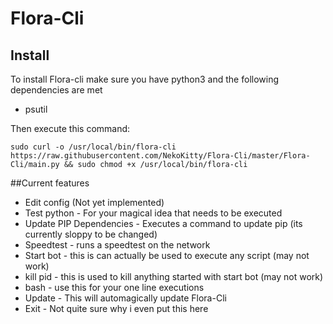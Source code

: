 # Flora-Cli

## Install
To install Flora-cli make sure you have python3 and the following dependencies are met
- psutil


Then execute this command:

``sudo curl -o /usr/local/bin/flora-cli https://raw.githubusercontent.com/NekoKitty/Flora-Cli/master/Flora-Cli/main.py && sudo chmod +x /usr/local/bin/flora-cli``

##Current features
- Edit config (Not yet implemented)
- Test python - For your magical idea that needs to be executed
- Update PIP Dependencies - Executes a command to update pip (its currently sloppy to be changed)
- Speedtest - runs a speedtest on the network
- Start bot - this is can actually be used to execute any script (may not work)
- kill pid - this is used to kill anything started with start bot (may not work)
- bash - use this for your one line executions
- Update  - This will automagically update Flora-Cli
- Exit - Not quite sure why i even put this here

